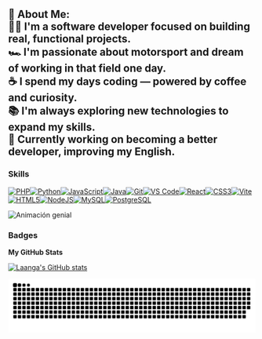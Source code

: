 <h2 align="left">
💫 About Me:<br>
🧑‍💻 I'm a software developer focused on building real, functional projects.<br>
🏎️ I'm passionate about motorsport and dream of working in that field one day.<br>
☕ I spend my days coding — powered by coffee and curiosity.<br>
📚 I'm always exploring new technologies to expand my skills.<br>
🌱 Currently working on becoming a better developer, improving my English.
</h2>


### Skills


<p align="left">
<a href="https://www.php.net/" target="_blank" rel="noreferrer"><img src="https://raw.githubusercontent.com/danielcranney/readme-generator/main/public/icons/skills/php-colored.svg" width="36" height="36" alt="PHP" title="PHP"/></a><a href="https://www.python.org/" target="_blank" rel="noreferrer"><img src="https://raw.githubusercontent.com/danielcranney/readme-generator/main/public/icons/skills/python-colored.svg" width="36" height="36" alt="Python" title="Python"/></a><a href="https://developer.mozilla.org/en-US/docs/Web/JavaScript" target="_blank" rel="noreferrer"><img src="https://raw.githubusercontent.com/danielcranney/readme-generator/main/public/icons/skills/javascript-colored.svg" width="36" height="36" alt="JavaScript" title="JavaScript"/></a><a href="https://www.oracle.com/java/" target="_blank" rel="noreferrer"><img src="https://raw.githubusercontent.com/danielcranney/readme-generator/main/public/icons/skills/java-colored.svg" width="36" height="36" alt="Java" title="Java"/></a><a href="https://git-scm.com/" target="_blank" rel="noreferrer"><img src="https://raw.githubusercontent.com/danielcranney/readme-generator/main/public/icons/skills/git-colored.svg" width="36" height="36" alt="Git" title="Git"/></a><a href="https://code.visualstudio.com/" target="_blank" rel="noreferrer"><img src="https://raw.githubusercontent.com/danielcranney/readme-generator/main/public/icons/skills/visualstudiocode-colored.svg" width="36" height="36" alt="VS Code" title="VS Code"/></a><a href="https://reactjs.org/" target="_blank" rel="noreferrer"><img src="https://raw.githubusercontent.com/danielcranney/readme-generator/main/public/icons/skills/react-colored.svg" width="36" height="36" alt="React" title="React"/></a><a href="https://www.w3.org/TR/CSS/#css" target="_blank" rel="noreferrer"><img src="https://raw.githubusercontent.com/danielcranney/readme-generator/main/public/icons/skills/css3-colored.svg" width="36" height="36" alt="CSS3" title="CSS3"/></a><a href="https://vitejs.dev/" target="_blank" rel="noreferrer"><img src="https://raw.githubusercontent.com/danielcranney/readme-generator/main/public/icons/skills/vite-colored.svg" width="36" height="36" alt="Vite" title="Vite"/></a><a href="https://developer.mozilla.org/en-US/docs/Glossary/HTML5" target="_blank" rel="noreferrer"><img src="https://raw.githubusercontent.com/danielcranney/readme-generator/main/public/icons/skills/html5-colored.svg" width="36" height="36" alt="HTML5" title="HTML5"/></a><a href="https://nodejs.org/en/" target="_blank" rel="noreferrer"><img src="https://raw.githubusercontent.com/danielcranney/readme-generator/main/public/icons/skills/nodejs-colored.svg" width="36" height="36" alt="NodeJS" title="NodeJS"/></a><a href="https://www.mysql.com/" target="_blank" rel="noreferrer"><img src="https://raw.githubusercontent.com/danielcranney/readme-generator/main/public/icons/skills/mysql-colored.svg" width="36" height="36" alt="MySQL" title="MySQL"/></a><a href="https://www.postgresql.org/" target="_blank" rel="noreferrer"><img src="https://raw.githubusercontent.com/danielcranney/readme-generator/main/public/icons/skills/postgresql-colored.svg" width="36" height="36" alt="PostgreSQL" title="PostgreSQL"/></a>
</p>

<p align="left">
  <img src="https://media1.giphy.com/media/v1.Y2lkPTc5MGI3NjExa3VtZzBodTF2anlvNzdibzRtbDA3NzV3d2luM29vdTBhaGxtcGhueCZlcD12MV9pbnRlcm5hbF9naWZfYnlfaWQmY3Q9Zw/14wm71RSxaYX60/giphy.gif" alt="Animación genial" width="200" />
</p>


### Badges

<b>My GitHub Stats</b>

<a href="http://www.github.com/Laanga"><img src="https://github-readme-stats.vercel.app/api?username=Laanga&show_icons=true&hide=&count_private=true&title_color=0891b2&text_color=ffffff&icon_color=0891b2&bg_color=1c1917&hide_border=true&show_icons=true" alt="Laanga's GitHub stats" /></a>

<picture>
  <source media="(prefers-color-scheme: dark)" srcset="https://raw.githubusercontent.com/Laanga/Laanga/output/github-snake-dark.svg" />
  <source media="(prefers-color-scheme: light)" srcset="https://raw.githubusercontent.com/Laanga/Laanga/output/github-snake.svg" />
  <img alt="github-snake" src="https://raw.githubusercontent.com/Laanga/Laanga/output/github-snake.svg" />
</picture>



